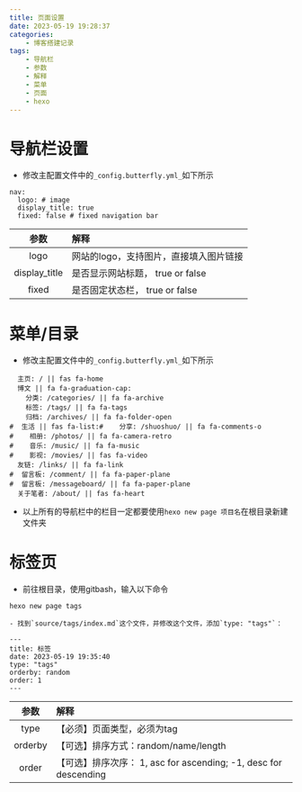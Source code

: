 ```yaml
---
title: 页面设置
date: 2023-05-19 19:28:37
categories: 
	- 博客搭建记录
tags: 
	- 导航栏
	- 参数
	- 解释
	- 菜单
	- 页面
	- hexo
---
```

# 导航栏设置
- 修改主配置文件中的`_config.butterfly.yml_`如下所示
```
nav:  
  logo: # image  
  display_title: true  
  fixed: false # fixed navigation bar
```
| 参数 |解释 |
| :----: | :---- |
| logo | 网站的logo，支持图片，直接填入图片链接 |
| display_title | 是否显示网站标题， true or false |
| fixed | 是否固定状态栏， true or false |
# 菜单/目录
- 修改主配置文件中的`_config.butterfly.yml_`如下所示
```
  主页: / || fas fa-home  
  博文 || fa fa-graduation-cap:  
    分类: /categories/ || fa fa-archive  
    标签: /tags/ || fa fa-tags  
    归档: /archives/ || fa fa-folder-open  
#  生活 || fas fa-list:#    分享: /shuoshuo/ || fa fa-comments-o  
#    相册: /photos/ || fa fa-camera-retro  
#    音乐: /music/ || fa fa-music  
#    影视: /movies/ || fas fa-video  
  友链: /links/ || fa fa-link  
#  留言板: /comment/ || fa fa-paper-plane  
#  留言板: /messageboard/ || fa fa-paper-plane  
  关于笔者: /about/ || fas fa-heart
```
- 以上所有的导航栏中的栏目一定都要使用`hexo new page 项目名`在根目录新建文件夹
# 标签页
- 前往根目录，使用gitbash，输入以下命令
```
hexo new page tags
```
	- 找到`source/tags/index.md`这个文件，并修改这个文件，添加`type: "tags"`：
```
--- 
title: 标签  
date: 2023-05-19 19:35:40  
type: "tags"   
orderby: random   
order: 1
---
```

| 参数 |解释 |
| :----: | :---- |
| type | 【必须】页面类型，必须为tag |
| orderby | 【可选】排序方式：random/name/length |
| order | 【可选】排序次序： 1, asc for ascending; -1, desc for descending |











